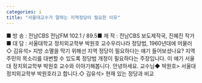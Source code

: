 ```yaml
---
categories: i
title: "서울대교수가 말하는 지역정당이 필요한 이유"
---
```

■ 방 송 : 전남CBS  전남FM 102.1 / 89.5■ 제 작 : 전남CBS 보도제작국, 진혜진 작가■ 대 담 : 서울대학교 정치외교학부 박원호 교수우리나라 정당법, 1960년대에 머물러◇ 김유석> 지방 소멸을 막기 위해선 지역 정당이 필요하다는 얘기 들어보셨나요? 지역 주민의 목소리를 대변할 수 있도록 정당법 개정이 필요하다는 주장입니다. 이 얘기 서울대 정치외교학부 박원호 교수와 이야기해봅니다. 안녕하세요. 교수님◆ 박원호> 서울대 정치외교학부 박원호라고 합니다.◇ 김유석> 현재 있는 정당과 비교